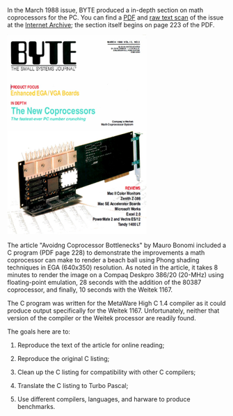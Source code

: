 In the March 1988 issue, BYTE produced a in-depth section on math coprocessors for the PC. You can find a [PDF](https://archive.org/details/byte-magazine-1988-03) and [raw text scan](https://archive.org/stream/byte-magazine-1988-03/byte-magazine-1988-03_djvu.txt) of the issue at the [Internet Archive](https://archive.org/); the section itself begins on page 223 of the PDF.

<img src="BYTE-198803-cover.jpg" width="320px" alt="BYTE, March 1988, Vol. 13, No. 3" />

The article "Avoidng Coprocessor Bottlenecks" by Mauro Bonomi included a C program (PDF page 228) to demonstrate the improvements a math coprocessor can make to render a beach ball using Phong shading techniques in EGA (640x350) resolution. As noted in the article, it takes 8 minutes to render the image on a Compaq Deskpro 386/20 (20-MHz) using floating-point emulation, 28 seconds with the addition of the 80387 coprocessor, and finally, 10 seconds with the Weitek 1167.

The C program was written for the MetaWare High C 1.4 compiler as it could produce output specifically for the Weitek 1167. Unfortunately, neither that version of the compiler or the Weitek processor are readily found.

The goals here are to:

1) Reproduce the text of the article for online reading;

2) Reproduce the original C listing;

3) Clean up the C listing for compatibility with other C compilers;

4) Translate the C listing to Turbo Pascal;

5) Use different compilers, languages, and harware to produce benchmarks.
